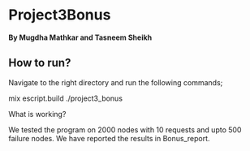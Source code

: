 # Project3Bonus

**By Mugdha Mathkar and Tasneem Sheikh**

## How to run?

Navigate to the right directory and run the following commands;

mix escript.build 
./project3_bonus <numNodes> <numRequests> <numToKill>

What is working?

We tested the program on 2000 nodes with  10 requests and upto 500 failure nodes.
We have reported the results in Bonus_report.





